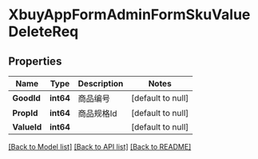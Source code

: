 # XbuyAppFormAdminFormSkuValueDeleteReq

## Properties
Name | Type | Description | Notes
------------ | ------------- | ------------- | -------------
**GoodId** | **int64** | 商品编号 | [default to null]
**PropId** | **int64** | 商品规格Id | [default to null]
**ValueId** | **int64** |  | [default to null]

[[Back to Model list]](../README.md#documentation-for-models) [[Back to API list]](../README.md#documentation-for-api-endpoints) [[Back to README]](../README.md)

